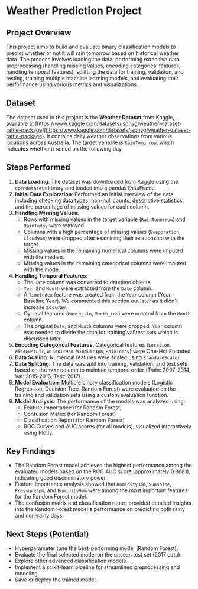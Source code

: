 # Weather Prediction Project

## Project Overview

This project aims to build and evaluate binary classification models to predict whether or not it will rain tomorrow based on historical weather data. The process involves loading the data, performing extensive data preprocessing (handling missing values, encoding categorical features, handling temporal features), splitting the data for training, validation, and testing, training multiple machine learning models, and evaluating their performance using various metrics and visualizations.

## Dataset

The dataset used in this project is the **Weather Dataset** from Kaggle, available at [https://www.kaggle.com/datasets/jsphyg/weather-dataset-rattle-package](https://www.kaggle.com/datasets/jsphyg/weather-dataset-rattle-package). It contains daily weather observations from various locations across Australia. The target variable is `RainTomorrow`, which indicates whether it rained on the following day.

## Steps Performed

1.  **Data Loading**: The dataset was downloaded from Kaggle using the `opendatasets` library and loaded into a pandas DataFrame.
2.  **Initial Data Exploration**: Performed an initial overview of the data, including checking data types, non-null counts, descriptive statistics, and the percentage of missing values for each column.
3.  **Handling Missing Values**:
    *   Rows with missing values in the target variable (`RainTomorrow`) and `RainToday` were removed.
    *   Columns with a high percentage of missing values (`Evaporation`, `Cloud9am`) were dropped after examining their relationship with the target.
    *   Missing values in the remaining numerical columns were imputed with the median.
    *   Missing values in the remaining categorical columns were imputed with the mode.
4.  **Handling Temporal Features**:
    *   The `Date` column was converted to datetime objects.
    *   `Year` and `Month` were extracted from the `Date` column.
    *   A `TimeIndex` feature was created from the `Year` column (Year - Baseline Year). We commented this section out later as it didn't increase accuray.
    *   Cyclical features (`Month_sin`, `Month_cos`) were created from the `Month` column.
    *   The original `Date`, and `Month` columns were dropped. `Year` column was needed to divide the data for training\val\test sets which is discussed later. 
5.  **Encoding Categorical Features**: Categorical features (`Location`, `WindGustDir`, `WindDir9am`, `WindDir3pm`, `RainToday`) were One-Hot Encoded.
6.  **Data Scaling**: Numerical features were scaled using `StandardScaler`.
7.  **Data Splitting**: The data was split into training, validation, and test sets based on the `Year` column to maintain temporal order (Train: 2007-2014, Val: 2015-2016, Test: 2017).
8.  **Model Evaluation**: Multiple binary classification models (Logistic Regression, Decision Tree, Random Forest) were evaluated on the training and validation sets using a custom evaluation function.
9.  **Model Analysis**: The performance of the models was analyzed using:
    *   Feature Importance (for Random Forest)
    *   Confusion Matrix (for Random Forest)
    *   Classification Report (for Random Forest)
    *   ROC Curves and AUC scores (for all models), visualized interactively using Plotly.

## Key Findings

*   The Random Forest model achieved the highest performance among the evaluated models based on the ROC AUC score (approximately 0.8681), indicating good discriminatory power.
*   Feature importance analysis showed that `Humidity3pm`, `Sunshine`, `Pressure3pm`, and `Humidity9am` were among the most important features for the Random Forest model.
*   The confusion matrix and classification report provided detailed insights into the Random Forest model's performance on predicting both rainy and non-rainy days.

## Next Steps (Potential)

*   Hyperparameter tune the best-performing model (Random Forest).
*   Evaluate the final selected model on the unseen test set (2017 data).
*   Explore other advanced classification models.
*   Implement a scikit-learn pipeline for streamlined preprocessing and modeling.
*   Save or deploy the trained model.

